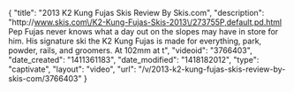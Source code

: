 {
    "title": "2013 K2 Kung Fujas Skis Review By Skis.com",
    "description": "http:\/\/www.skis.com\/K2-Kung-Fujas-Skis-2013\/273755P,default,pd.html  Pep Fujas never knows what a day out on the slopes may have in store for him. His signature ski the K2 Kung Fujas is made for everything, park, powder, rails, and groomers. At 102mm at t",
    "videoid": "3766403",
    "date_created": "1411361183",
    "date_modified": "1418182012",
    "type": "captivate",
    "layout": "video",
    "url": "\/v\/2013-k2-kung-fujas-skis-review-by-skis-com\/3766403"
}